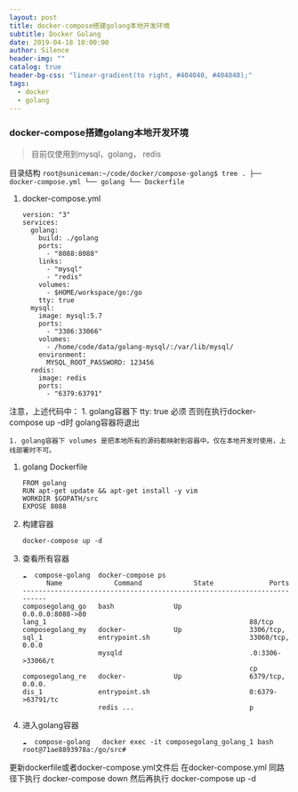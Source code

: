 ```yaml
---
layout: post
title: docker-compose搭建golang本地开发环境
subtitle: Docker Golang
date: 2019-04-18 10:00:00
author: Silence
header-img: ""
catalog: true
header-bg-css: "linear-gradient(to right, #404040, #404040);"
tags:
  - docker
  - golang
---
```


### docker-compose搭建golang本地开发环境

> 目前仅使用到mysql，golang， redis

目录结构
	```
	root@suniceman:~/code/docker/compose-golang$ tree
	.
	├── docker-compose.yml
	└── golang
	    └── Dockerfile
	```

1. docker-compose.yml

	```
	version: "3"
	services:
	  golang:
	    build: ./golang
	    ports:
	      - "8088:8088"
	    links:
	      - "mysql"
	      - "redis"
	    volumes:
	      - $HOME/workspace/go:/go
	    tty: true
	  mysql:
	    image: mysql:5.7
	    ports:
	      - "3306:33066"
	    volumes:
	      - /home/code/data/golang-mysql/:/var/lib/mysql/
	    environment:
	      MYSQL_ROOT_PASSWORD: 123456
	  redis:
	    image: redis
	    ports:
	      - "6379:63791"
	```

注意，上述代码中：
	1. golang容器下 tty: true 必须  否则在执行docker-compose up -d时 golang容器将退出

	1. golang容器下 volumes 是把本地所有的源码都映射到容器中。仅在本地开发时使用，上线部署时不可。

1. golang Dockerfile

	```
	FROM golang
	RUN apt-get update && apt-get install -y vim
	WORKDIR $GOPATH/src
	EXPOSE 8088
	```

1. 构建容器
	```
	docker-compose up -d
	```

1. 查看所有容器
	```
	☁  compose-golang  docker-compose ps
	      Name             Command             State              Ports       
	-------------------------------------------------------------------------
	composegolang_go   bash               Up                 0.0.0.0:8088->80 
	lang_1                                                   88/tcp           
	composegolang_my   docker-            Up                 3306/tcp,        
	sql_1              entrypoint.sh                         33060/tcp, 0.0.0 
	                   mysqld                                .0:3306->33066/t 
	                                                         cp               
	composegolang_re   docker-            Up                 6379/tcp, 0.0.0. 
	dis_1              entrypoint.sh                         0:6379->63791/tc 
	                   redis ...                             p         
	```

1. 进入golang容器 
	```
	☁  compose-golang   docker exec -it composegolang_golang_1 bash
	root@71ae8893978a:/go/src# 
	```

更新dockerfile或者docker-compose.yml文件后 在docker-compose.yml 同路径下执行 docker-compose down 然后再执行 docker-compose up -d

